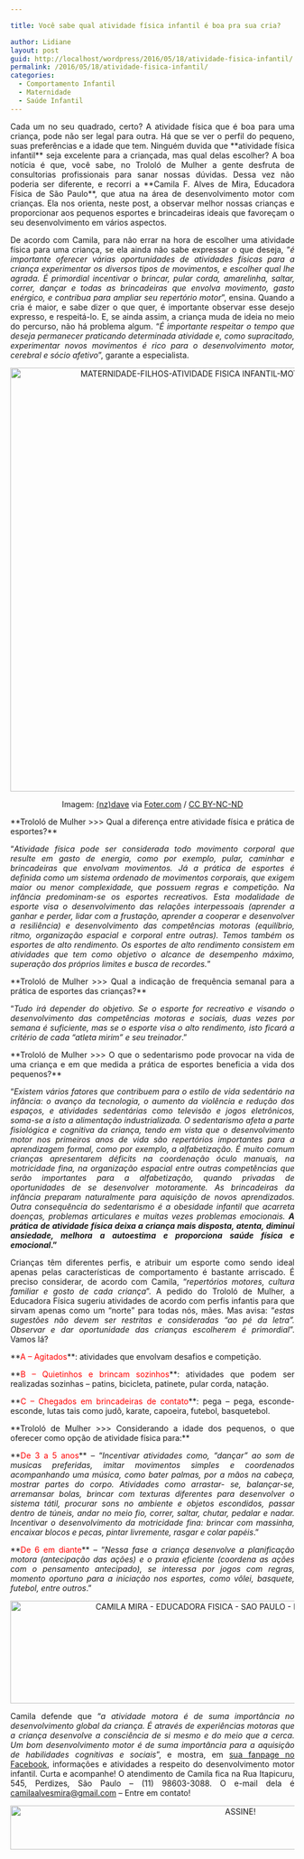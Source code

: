 ```yaml
---

title: Você sabe qual atividade física infantil é boa pra sua cria?

author: Lidiane
layout: post
guid: http://localhost/wordpress/2016/05/18/atividade-fisica-infantil/
permalink: /2016/05/18/atividade-fisica-infantil/
categories:
  - Comportamento Infantil
  - Maternidade
  - Saúde Infantil
---
```

<p align="justify">
  Cada um no seu quadrado, certo? A atividade física que é boa para uma criança, pode não ser legal para outra. Há que se ver o perfil do pequeno, suas preferências e a idade que tem. Ninguém duvida que **atividade física infantil** seja excelente para a criançada, mas qual delas escolher? A boa notícia é que, você sabe, no Trololó de Mulher a gente desfruta de consultorias profissionais para sanar nossas dúvidas. Dessa vez não poderia ser diferente, e recorri a **Camila F. Alves de Mira, Educadora Física de São Paulo**, que atua na área de desenvolvimento motor com crianças. Ela nos orienta, neste post, a observar melhor nossas crianças e proporcionar aos pequenos esportes e brincadeiras ideais que favoreçam o seu desenvolvimento em vários aspectos.
</p>

<p align="justify">
  De acordo com Camila, para não errar na hora de escolher uma atividade física para uma criança, se ela ainda não sabe expressar o que deseja, “<em>é importante oferecer várias oportunidades de atividades físicas para a criança experimentar os diversos tipos de movimentos, e escolher qual lhe agrada. É primordial incentivar o brincar, pular corda, amarelinha, saltar, correr, dançar e todas as brincadeiras que envolva movimento, gasto enérgico, e contribua para ampliar seu repertório motor</em>”, ensina. Quando a cria é maior, e sabe dizer o que quer, é importante observar esse desejo expresso, e respeitá-lo. E, se ainda assim, a criança muda de ideia no meio do percurso, não há problema algum. “<em>É importante respeitar o tempo que deseja permanecer praticando determinada atividade e, como supracitado, experimentar novos movimentos é rico para o desenvolvimento motor, cerebral e sócio afetivo</em>”, garante a especialista.
</p>

<p align="center">
  <img class="alignnone size-full wp-image-12542" src="http://www.trololodemulher.com.br/blog/wp-content/uploads/2016/05/MATERNIDADE-FILHOS-ATIVIDADE-FISICA-INFANTIL-MOTRICIDADE-INFANTIL.jpg" alt="MATERNIDADE-FILHOS-ATIVIDADE FISICA INFANTIL-MOTRICIDADE INFANTIL" width="750" height="751" />
</p>

<p align="center">
  Imagem: <a href="https://www.flickr.com/photos/nzdave/537552257/" target="_blank">(nz)dave</a> via <a href="http://foter.com/" target="_blank">Foter.com</a> / <a href="http://creativecommons.org/licenses/by-nc-nd/2.0/" target="_blank">CC BY-NC-ND</a>
</p>

<p align="justify">
  **Trololó de Mulher >>> Qual a diferença entre atividade física e prática de esportes?**
</p>

<p align="justify">
  “<em>Atividade física pode ser considerada todo movimento corporal que resulte em gasto de energia, como por exemplo, pular, caminhar e brincadeiras que envolvam movimentos. Já a prática de esportes é definida como um sistema ordenado de movimentos corporais, que exigem maior ou menor complexidade, que possuem regras e competição. Na infância predominam-se os esportes recreativos. Esta modalidade de esporte visa o desenvolvimento das relações interpessoais (aprender a ganhar e perder, lidar com a frustação, aprender a cooperar e desenvolver a resiliência) e desenvolvimento das competências motoras (equilíbrio, ritmo, organização espacial e corporal entre outras). Temos também os esportes de alto rendimento. Os esportes de alto rendimento consistem em atividades que tem como objetivo o alcance de desempenho máximo, superação dos próprios limites e busca de recordes.</em>”
</p>

<p align="justify">
  **Trololó de Mulher >>> Qual a indicação de frequência semanal para a prática de esportes das crianças?**
</p>

<p align="justify">
  “<em>Tudo irá depender do objetivo. Se o esporte for recreativo e visando o desenvolvimento das competências motoras e sociais, duas vezes por semana é suficiente, mas se o esporte visa o alto rendimento, isto ficará a critério de cada “atleta mirim” e seu treinador</em>.”
</p>

<p align="justify">
  **Trololó de Mulher >>> O que o sedentarismo pode provocar na vida de uma criança e em que medida a prática de esportes beneficia a vida dos pequenos?**
</p>

<p align="justify">
  “<em>Existem vários fatores que contribuem para o estilo de vida sedentário na infância: o avanço da tecnologia, o aumento da violência e redução dos espaços, e atividades sedentárias como televisão e jogos eletrônicos, soma-se a isto a alimentação industrializada. O sedentarismo afeta a parte fisiológica e cognitiva da criança, tendo em vista que o desenvolvimento motor nos primeiros anos de vida são repertórios importantes para a aprendizagem formal, como por exemplo, a alfabetização. É muito comum crianças apresentarem déficits na coordenação óculo manuais, na motricidade fina, na organização espacial entre outras competências que serão importantes para a alfabetização, quando privadas de oportunidades de se desenvolver motoramente. As brincadeiras da infância preparam naturalmente para aquisição de novos aprendizados. Outra consequência do sedentarismo é a obesidade infantil que acarreta doenças, problemas articulares e muitas vezes problemas emocionais. </em><b><em>A prática de atividade física deixa a criança mais disposta, atenta, diminui ansiedade, melhora a autoestima e proporciona saúde física e emocional</em>.”</b>
</p>

<p align="justify">
  Crianças têm diferentes perfis, e atribuir um esporte como sendo ideal apenas pelas características de comportamento é bastante arriscado. É preciso considerar, de acordo com Camila, “<em>repertórios motores, cultura familiar e gosto de cada criança</em>”. A pedido do Trololó de Mulher, a Educadora Física sugeriu atividades de acordo com perfis infantis para que sirvam apenas como um “norte” para todas nós, mães. Mas avisa: “<em>estas sugestões não devem ser restritas e consideradas “ao pé da letra”. Observar e dar oportunidade das crianças escolherem é primordial</em>”. Vamos lá?
</p>

<p align="justify">
  **<span style="color: #ff0000;">A – Agitados</span>**: atividades que envolvam desafios e competição.
</p>

<p align="justify">
  **<span style="color: #ff0000;">B – Quietinhos e brincam sozinhos</span>**: atividades que podem ser realizadas sozinhas &#8211; patins, bicicleta, patinete, pular corda, natação.
</p>

<p align="justify">
  **<span style="color: #ff0000;">C – Chegados em brincadeiras de contato</span>**: pega – pega, esconde-esconde, lutas tais como judô, karate, capoeira, futebol, basquetebol.
</p>

<p align="justify">
  **Trololó de Mulher >>> Considerando a idade dos pequenos, o que oferecer como opção de atividade física para:**
</p>

<p align="justify">
  **<span style="color: #ff0000;">De 3 a 5 anos</span>** – “<em>Incentivar atividades como, “dançar” ao som de musicas preferidas, imitar movimentos simples e coordenados acompanhando uma música, como bater palmas, por a mãos na cabeça, mostrar partes do corpo. Atividades como arrastar- se, balançar-se, arremansar bolas, brincar com texturas diferentes para desenvolver o sistema tátil, procurar sons no ambiente e objetos escondidos, passar dentro de túneis, andar no meio fio, correr, saltar, chutar, pedalar e nadar. Incentivar o desenvolvimento da motricidade fina: brincar com massinha, encaixar blocos e pecas, pintar livremente, rasgar e colar papéis</em>.”
</p>

<p align="justify">
  **<span style="color: #ff0000;">De 6 em diante</span>** – “<em>Nessa fase a criança desenvolve a planificação motora (antecipação das ações) e o praxia eficiente (coordena as ações com o pensamento antecipado), se interessa por jogos com regras, momento oportuno para a iniciação nos esportes, como vôlei, basquete, futebol, entre outros</em>.”
</p>

<p align="center">
  <img class="alignnone size-full wp-image-12541" src="http://www.trololodemulher.com.br/blog/wp-content/uploads/2016/05/CAMILA-MIRA-EDUCADORA-FISICA-SAO-PAULO-MOTRICIDADE-INFANTIL.jpg" alt="CAMILA MIRA - EDUCADORA FISICA - SAO PAULO - MOTRICIDADE INFANTIL" width="800" height="182" />
</p>

<p align="justify">
  Camila defende que “<em>a atividade motora é de suma importância no desenvolvimento global da criança. É através de experiências motoras que a criança desenvolve a consciência de si mesmo e do meio que a cerca. Um bom desenvolvimento motor é de suma importância para a aquisição de habilidades cognitivas e sociais</em>”, e mostra, em <a href="https://www.facebook.com/motricidadeinfantil/timeline" target="_blank">sua fanpage no Facebook</a>, informações e atividades a respeito do desenvolvimento motor infantil. Curta e acompanhe! O atendimento de Camila fica na Rua Itapicuru, 545, Perdizes, São Paulo – (11) 98603-3088. O e-mail dela é <a href="mailto:camilaalvesmira@gmail.com">camilaalvesmira@gmail.com</a> – Entre em contato!
</p>

<p align="center">
  <a href="http://feedburner.google.com/fb/a/mailverify?uri=blogBichaFemea&loc=en_US" target="_blank"><img class="alignnone size-full wp-image-10439" src="http://www.trololodemulher.com.br/blog/wp-content/uploads/2014/09/ASSINE.png" alt="ASSINE!" width="800" height="78" /></a>
</p>

<p align="justify">